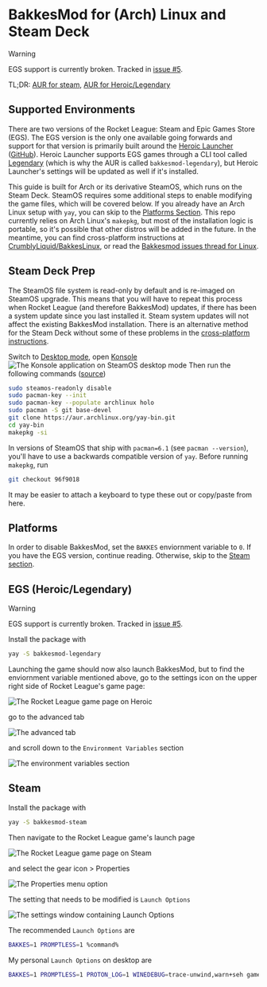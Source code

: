 # BakkesMod for (Arch) Linux and Steam Deck
> [!WARNING]
> EGS support is currently broken. Tracked in [issue #5](https://github.com/kentslaney/bakkesmod-arch/issues/5).

TL;DR: [AUR for steam](https://aur.archlinux.org/packages/bakkesmod-steam), [AUR for Heroic/Legendary](https://aur.archlinux.org/packages/bakkesmod-legendary)
## Supported Environments
There are two versions of the Rocket League: Steam and Epic Games Store (EGS). The EGS version is the only one available going forwards and support for that version is primarily built around the [Heroic Launcher](https://heroicgameslauncher.com/) ([GitHub](https://github.com/Heroic-Games-Launcher)). Heroic Launcher supports EGS games through a CLI tool called [Legendary](https://github.com/derrod/legendary) (which is why the AUR is called `bakkesmod-legendary`), but Heroic Launcher's settings will be updated as well if it's installed.

This guide is built for Arch or its derivative SteamOS, which runs on the Steam Deck. SteamOS requires some additional steps to enable modifying the game files, which will be covered below. If you already have an Arch Linux setup with `yay`, you can skip to the [Platforms Section](#platforms). This repo currently relies on Arch Linux's `makepkg`, but most of the installation logic is portable, so it's possible that other distros will be added in the future. In the meantime, you can find cross-platform instructions at [CrumblyLiquid/BakkesLinux](https://github.com/CrumblyLiquid/BakkesLinux/blob/master/README.md), or read the [Bakkesmod issues thread for Linux](https://github.com/bakkesmodorg/BakkesMod2-Plugins/issues/2).
## Steam Deck Prep
The SteamOS file system is read-only by default and is re-imaged on SteamOS upgrade. This means that you will have to repeat this process when Rocket League (and therefore BakkesMod) updates, if there has been a system update since you last installed it. Steam system updates will not affect the existing BakkesMod installation. There is an alternative method for the Steam Deck without some of these problems in the [cross-platform instructions](https://github.com/CrumblyLiquid/BakkesLinux/blob/master/README.md).

Switch to [Desktop mode](https://help.steampowered.com/en/faqs/view/671A-4453-E8D2-323C), open [Konsole](https://en.wikipedia.org/wiki/Konsole)
![The Konsole application on SteamOS desktop mode](/../docs/konsole.png)
Then run the following commands ([source](https://github.com/Jguer/yay/issues/2098#issuecomment-1505042709))
```bash
sudo steamos-readonly disable
sudo pacman-key --init
sudo pacman-key --populate archlinux holo
sudo pacman -S git base-devel
git clone https://aur.archlinux.org/yay-bin.git
cd yay-bin
makepkg -si
```
In versions of SteamOS that ship with `pacman=6.1` (see `pacman --version`), you'll have to use a backwards compatible version of `yay`. Before running `makepkg`, run
```bash
git checkout 96f9018
```
It may be easier to attach a keyboard to type these out or copy/paste from here.
## Platforms
In order to disable BakkesMod, set the `BAKKES` enviornment variable to `0`. If you have the EGS version, continue reading. Otherwise, skip to the [Steam section](#steam).
## EGS (Heroic/Legendary)
> [!WARNING]
> EGS support is currently broken. Tracked in [issue #5](https://github.com/kentslaney/bakkesmod-arch/issues/5).

Install the package with
```bash
yay -S bakkesmod-legendary
```
Launching the game should now also launch BakkesMod, but to find the enviornment variable mentioned above, go to the settings icon on the upper right side of Rocket League's game page:

![The Rocket League game page on Heroic](/../docs/heroic-settings.png)

go to the advanced tab

![The advanced tab](/../docs/advanced.png)

and scroll down to the `Environment Variables` section

![The environment variables section](/../docs/env.png)
## Steam
Install the package with
```bash
yay -S bakkesmod-steam
```
Then navigate to the Rocket League game's launch page

![The Rocket League game page on Steam](/../docs/header.png)

and select the gear icon > Properties

![The Properties menu option](/../docs/menu.png)

The setting that needs to be modified is `Launch Options`

![The settings window containing Launch Options](/../docs/options.png)

The recommended `Launch Options` are
```bash
BAKKES=1 PROMPTLESS=1 %command%
```
My personal `Launch Options` on desktop are
```bash
BAKKES=1 PROMPTLESS=1 PROTON_LOG=1 WINEDEBUG=trace-unwind,warn+seh gamemoderun %command% -NoKeyboardUI
```
